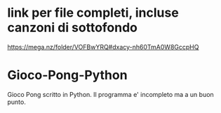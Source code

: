 # link per file completi, incluse canzoni di sottofondo
https://mega.nz/folder/VOFBwYRQ#dxacy-nh60TmA0W8GccpHQ
# Gioco-Pong-Python
Gioco Pong scritto in Python. Il programma e' incompleto ma a un buon punto.
